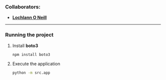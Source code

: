 <!--https://github.com/darsaveli/Readme-Markdown-Syntax-->

### Collaborators:
* **[Lochlann O Neill](https://github.com/lochlannoneill)**
  
-----
  
### Running the project

1. Install **boto3**
   ```bash
   npm install boto3

2. Execute the application
   ```bash
   python -m src.app
